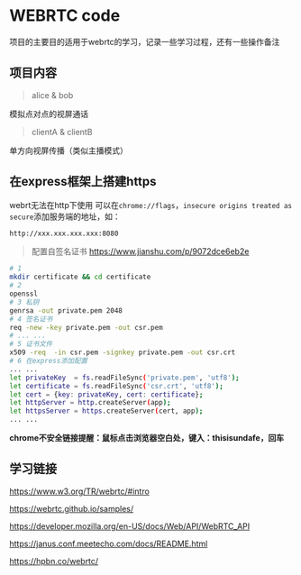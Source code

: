 # WEBRTC code
项目的主要目的适用于webrtc的学习，记录一些学习过程，还有一些操作备注

## 项目内容
> alice & bob

模拟点对点的视屏通话

> clientA & clientB

单方向视屏传播（类似主播模式）

## 在express框架上搭建https
webrt无法在http下使用
可以在`chrome://flags`，`insecure origins treated as secure`添加服务端的地址，如：
```bash
http://xxx.xxx.xxx.xxx:8080
```

>  配置自签名证书
https://www.jianshu.com/p/9072dce6eb2e

```bash
# 1 
mkdir certificate && cd certificate
# 2
openssl
# 3 私钥
genrsa -out private.pem 2048
# 4 签名证书
req -new -key private.pem -out csr.pem
# ... ...
# 5 证书文件
x509 -req  -in csr.pem -signkey private.pem -out csr.crt
# 6 在express添加配置
... ...
let privateKey  = fs.readFileSync('private.pem', 'utf8');
let certificate = fs.readFileSync('csr.crt', 'utf8');
let cert = {key: privateKey, cert: certificate};
let httpServer = http.createServer(app);
let httpsServer = https.createServer(cert, app);
... ... 

```

**chrome不安全链接提醒：鼠标点击浏览器空白处，键入：thisisundafe，回车**


## 学习链接
https://www.w3.org/TR/webrtc/#intro

https://webrtc.github.io/samples/

https://developer.mozilla.org/en-US/docs/Web/API/WebRTC_API

https://janus.conf.meetecho.com/docs/README.html

https://hpbn.co/webrtc/
